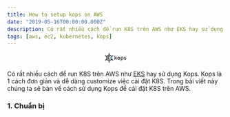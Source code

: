 ```yaml
---
title: How to setup kops on AWS
date: "2019-05-16T00:00:00.000Z"
description: Có rất nhiều cách để run K8S trên AWS như EKS hay sử dụng Kops. Kops là 1 cách đơn giản và dễ dàng customize  việc cài đặt K8S. Trong bài viết này chúng ta sẽ bàn về cách sử dụng Kops để cài đặt K8S trên AWS. Đây là 1 bài viết trong loạt bài viết về K8S của mình. Hãy share và để lại comment nêú bạn cảm thấy nó hữu ích.
tags: [aws, ec2, kubernetes, kops]
---
```


<p align="center">
	<img src="../assets/kops-logo.jpg" width="50"/>
</p>

Có rất nhiều cách để run K8S trên AWS như [EKS](https://aws.amazon.com/eks/) hay sử dụng Kops. Kops là 1 cách đơn giản và dễ dàng customize  việc cài đặt K8S. Trong bài viết này chúng ta sẽ bàn về cách sử dụng Kops để cài đặt K8S trên AWS.

### 1. Chuẩn bị
